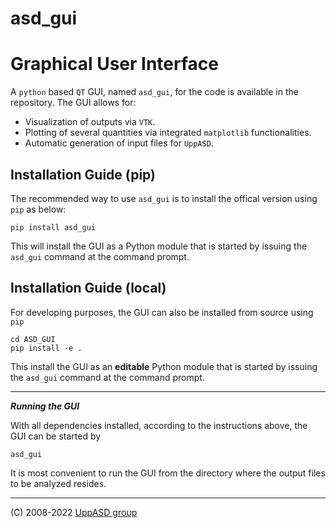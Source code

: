 <h1>asd_gui</h1>

# Graphical User Interface
A `python` based `QT` GUI, named `asd_gui`, for the code is available in the repository. 
The GUI allows for:
- Visualization of outputs via `VTK`.
- Plotting of several quantities via integrated `matplotlib` functionalities.
- Automatic generation of input files for `UppASD`.

## Installation Guide (pip)

The recommended way to use `asd_gui` is to install the offical version using `pip` as below:
```
pip install asd_gui
```
This will install the GUI as a Python module that is started by issuing the `asd_gui` command at the command prompt.


## Installation Guide (local)

For developing purposes, the GUI can also be installed from source using `pip`
```
cd ASD_GUI
pip install -e .
```
This install the GUI as an **editable** Python module that is started by issuing the `asd_gui` command at the command prompt.

---
***Running the GUI***

With all dependencies installed, according to the instructions above, the GUI can be started by 

```
asd_gui
```
It is most convenient to run the GUI from the directory where the output files to be analyzed resides.

---
(C) 2008-2022 [UppASD group][1]


[1]:http://www.physics.uu.se/research/materials-theory/ongoing-research/uppasd/
[logo]:../docs/uppasd_rot.png
